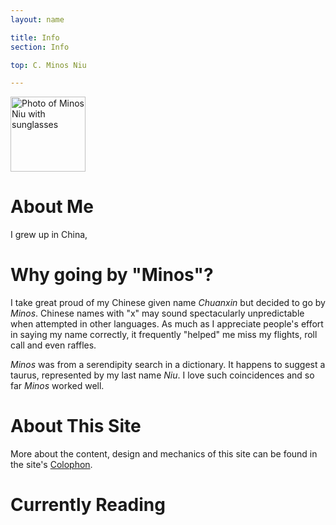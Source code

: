 ```yaml
---
layout: name

title: Info
section: Info

top: C. Minos Niu

---
```


<img class='inset right' src='/images/mark_reid3.jpg' title='Minos Niu' alt='Photo of Minos Niu with sunglasses' width='120px' />

About Me
========

I grew up in China,

Why going by "Minos"?
==========
I take great proud of my Chinese given name *Chuanxin* but decided to go by *Minos*. Chinese names with "x"
may sound spectacularly unpredictable when attempted in other languages. As much as I appreciate people's effort in saying my name correctly, it frequently "helped" me miss my flights, 
roll call and even raffles. 

*Minos* was from a serendipity search in a dictionary. It happens to suggest a taurus, represented by my last name *Niu*. I love such coincidences and so far _Minos_ worked well.



About This Site
===============

More about the content, design and mechanics of this site can be found in the site's [Colophon](/info/site.html).


Currently Reading
=================

<style type="text/css" media="screen">
  .gr_grid_container {
    /* customize grid container div here. eg: width: 500px; */
  }

  .gr_grid_book_container {
    /* customize book cover container div here */
    float: left;
    width: 39px;
    height: 60px;
    padding: 0px 0px;
    overflow: hidden;
  }
</style>
<script src="http://www.goodreads.com/review/grid_widget/3482662.C.%20Minos's%20bookshelf:%20read?cover_size=small&hide_link=true&hide_title=true&num_books=6&order=a&shelf=read&sort=date_added&widget_id=1364958627" type="text/javascript" charset="utf-8"></script>

